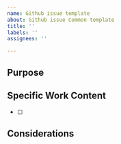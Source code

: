```yaml
---
name: Github issue template
about: Github issue Common template
title: ''
labels: ''
assignees: ''

---
```


## Purpose
>
## Specific Work Content
- [ ]
## Considerations
